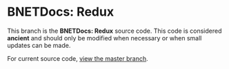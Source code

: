 BNETDocs: Redux
===============

This branch is the **BNETDocs: Redux** source code. This code is considered **ancient** and should only be modified when necessary or when small updates can be made.

For current source code, [view the master branch](https://github.com/Jailout2000/bnetdocs-web/tree/master).

